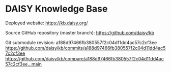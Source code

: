 # DAISY Knowledge Base

Deployed website:
https://kb.daisy.org/

Source GitHub repository (master branch):
https://github.com/daisy/kb

Git submodule revision:
a188d97466fb380557f2c04d11dd4ac57c2cf3ee
https://github.com/daisy/kb/commits/a188d97466fb380557f2c04d11dd4ac57c2cf3ee
https://github.com/daisy/kb/compare/a188d97466fb380557f2c04d11dd4ac57c2cf3ee...main
